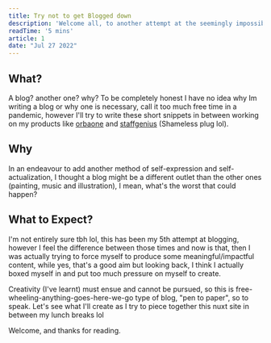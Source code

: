 ```yaml
---
title: Try not to get Blogged down
description: 'Welcome all, to another attempt at the seemingly impossible task of writing a blog, all my notes and thoughts on tech, remote life and the art of writing code.'
readTime: '5 mins'
article: 1
date: "Jul 27 2022"
---
```


## What?

A blog? another one? why? To be completely honest I have no idea why Im writing a blog or why one is necessary, call it too much free time in a pandemic, however I'll try to write these short snippets in between working on my products like [orbaone](https://orbaone.com) and [staffgenius](https://staffgenius.io) (Shameless plug lol).

## Why

In an endeavour to add another method of self-expression and self-actualization, I thought a blog might be a different outlet than the other ones (painting, music and illustration), I mean, what's the worst that could happen?

## What to Expect?

I'm not entirely sure tbh lol, this has been my 5th attempt at blogging, however I feel the difference between those times and now is that, then I was actually trying to force myself to produce some meaningful/impactful content, while yes, that's a good aim but looking back, I think I actually boxed myself in and put too much pressure on myself to create. 

Creativity (I've learnt) must ensue and cannot be pursued, so this is free-wheeling-anything-goes-here-we-go type of blog, "pen to paper", so to speak. Let's see what I'll create as I try to piece together this nuxt site in between my lunch breaks lol

Welcome, and thanks for reading.